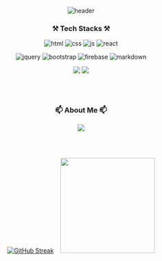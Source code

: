 <div align="center">

  ![header](https://capsule-render.vercel.app/api?type=venom&color=auto&height=300&section=header&text=JiEun's%20Github&fontSize=90)
</div>

<div align="center">
<h3>⚒️ Tech Stacks ⚒️</h3>
  
![html](https://img.shields.io/badge/HTML5-E34F26?style=for-the-badge&logo=html5&logoColor=white)
![css](https://img.shields.io/badge/CSS3-1572B6?style=for-the-badge&logo=css3&logoColor=white)
![js](https://img.shields.io/badge/JavaScript-F7DF1E?style=for-the-badge&logo=JavaScript&logoColor=white)
![react](https://img.shields.io/badge/React-20232A?style=for-the-badge&logo=react&logoColor=61DAFB)

![jquery](https://img.shields.io/badge/jQuery-0769AD?style=for-the-badge&logo=jquery&logoColor=white)
![bootstrap](https://img.shields.io/badge/Bootstrap-563D7C?style=for-the-badge&logo=bootstrap&logoColor=white)
![firebase](https://img.shields.io/badge/Firebase-039BE5?style=for-the-badge&logo=Firebase&logoColor=white)
![markdown](https://img.shields.io/badge/Markdown-000000?style=for-the-badge&logo=markdown&logoColor=white)

<img src="https://img.shields.io/badge/GitHub-100000?style=for-the-badge&logo=github&logoColor=white" />
<img src="https://img.shields.io/badge/GIT-E44C30?style=for-the-badge&logo=git&logoColor=white" />
</div>

<br><br>

<div align="center">
  <h3>📫 About Me 📫</h3>
  <a href="https://velog.io/@bungbuung">
    <img src="https://img.shields.io/badge/Velog-1EBC8F?style=for-the-badge&logo=velog&logoColor=white" />
  </a>
</div>

<br><br>

<div align="center">
  
  [![GitHub Streak](https://streak-stats.demolab.com?user=lje00220&card_width=400&card_height=220&hide_longest_streak=true)](https://git.io/streak-stats) &nbsp;&nbsp;
  <a href="https://github.com/anuraghazra/convoychat">
    <img height=220 src="https://github-readme-stats.vercel.app/api/top-langs/?username=lje00220&exclude_repo=bigdata-project&layout=donut" />
  </a>
</div>


